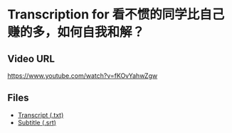 # Transcription for 看不惯的同学比自己赚的多，如何自我和解？
## Video URL
https://www.youtube.com/watch?v=fKOvYahwZgw
 
## Files
- [Transcript (.txt)](./transcript.txt)
- [Subtitle (.srt)](./transcript.srt)
